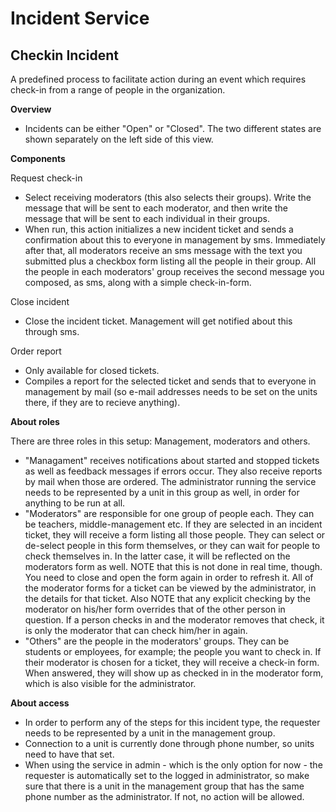 Incident Service
============
## Checkin Incident ##

A predefined process to facilitate action during an event which requires check-in from a range of people in the organization.

**Overview**

* Incidents can be either "Open" or "Closed". The two different states are shown separately on the left side of this view.

**Components**

Request check-in
* Select receiving moderators (this also selects their groups). Write the message that will be sent to each moderator, and then write the message that will be sent to each individual in their groups.
* When run, this action initializes a new incident ticket and sends a confirmation about this to everyone in management by sms. Immediately after that, all moderators receive an sms message with the text you submitted plus a checkbox form listing all the people in their group. All the people in each moderators' group receives the second message you composed, as sms, along with a simple check-in-form.

Close incident
* Close the incident ticket. Management will get notified about this through sms.

Order report
* Only available for closed tickets.
* Compiles a report for the selected ticket and sends that to everyone in management by mail (so e-mail addresses needs to be set on the units there, if they are to recieve anything).

**About roles**

There are three roles in this setup: Management, moderators and others.

* "Managament" receives notifications about started and stopped tickets as well as feedback messages if errors occur. They also receive reports by mail when those are ordered. The administrator running the service needs to be represented by a unit in this group as well, in order for anything to be run at all.
* "Moderators" are responsible for one group of people each. They can be teachers, middle-management etc. If they are selected in an incident ticket, they will receive a form listing all those people. They can select or de-select people in this form themselves, or they can wait for people to check themselves in. In the latter case, it will be reflected on the moderators form as well. NOTE that this is not done in real time, though. You need to close and open the form again in order to refresh it. All of the moderator forms for a ticket can be viewed by the administrator, in the details for that ticket. Also NOTE that any explicit checking by the moderator on his/her form overrides that of the other person in question. If a person checks in and the moderator removes that check, it is only the moderator that can check him/her in again.
* "Others" are the people in the moderators' groups. They can be students or employees, for example; the people you want to check in. If their moderator is chosen for a ticket, they will receive a check-in form. When answered, they will show up as checked in in the moderator form, which is also visible for the administrator.

**About access**

* In order to perform any of the steps for this incident type, the requester needs to be represented by a unit in the management group.
* Connection to a unit is currently done through phone number, so units need to have that set.
* When using the service in admin - which is the only option for now - the requester is automatically set to the logged in administrator, so make sure that there is a unit in the management group that has the same phone number as the administrator. If not, no action will be allowed.
